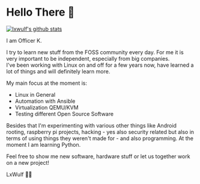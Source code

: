 # Hello There 👋

[![lxwulf's github stats](https://github-readme-stats.vercel.app/api?username=lxwulf&show_icons=true&theme=synthwave)](https://github.com/lxwulf/)

I am Officer K.

I try to learn new stuff from the FOSS community every day. For me it is very important to be independent, especially from big companies.\
I've been working with Linux on and off for a few years now, have learned a lot of things and will definitely learn more.

My main focus at the moment is:

- Linux in General
- Automation with Ansible
- Virtualization QEMU/KVM
- Testing different Open Source Software

Besides that I'm experimenting with various other things like Android rooting, raspberry pi projects, hacking - yes also security related but also in terms of using things they weren't made for - and also programming. At the moment I am learning Python.

Feel free to show me new software, hardware stuff or let us together work on a new project!

LxWulf 🐧🐺
